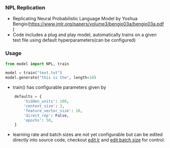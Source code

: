 
### NPL Replication

- Replicating Neural Probabilistic Language Model by Yoshua Bengio(https://www.jmlr.org/papers/volume3/bengio03a/bengio03a.pdf)
- Code includes a plug and play model, automatically trains on a given text file using default hyperparameters(can be configured)

### Usage
```python
from model import NPL, train

model = train("text.txt")
model.generate("this is the", length=10)
```

- train() has configurable parameters given by
```python
    defaults = {
        'hidden_units': 100,
        'context_size': 3,
        'feature_vector_size': 10,
        'direct_rep': False,
        'epochs': 50,
    }

```
- learning rate and batch sizes are not yet configurable but can be edited directly into source code, checkout [edit lr](https://github.com/sayyss/NPL-Replication/blob/main/model.py?plain=1#L152) and [edit batch size](https://github.com/sayyss/NPL-Replication/blob/main/model.py?plain=1#L157) for control.
